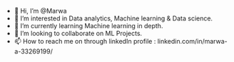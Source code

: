 - 👋 Hi, I’m @Marwa
- 👀 I’m interested in Data analytics, Machine learning & Data science.
- 🌱 I’m currently learning  Machine learning in depth.
- 💞️ I’m looking to collaborate on ML Projects.
- 📫 How to reach me on through linkedIn profile : linkedin.com/in/marwa-a-33269199/

<!---
Marwa-199/Marwa-199 is a ✨ special ✨ repository because its `README.md` (this file) appears on your GitHub profile.
You can click the Preview link to take a look at your changes.
--->
